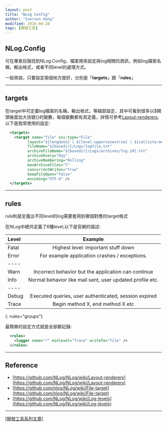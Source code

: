 ```yaml
---
layout: post
title: "NLog Config"
author: "Iverson Hong"
modified: 2016-04-28
tags: [開發工具]
---
```


## NLog.Config ##

可在專案目錄找到NLog.Config，檔案用來設定與log相關的資訊，例如log檔案名稱，輸出格式，或者不同level的處理方式。

一般來說，只要設定兩個地方就好，分別是「**targets**」跟「**rules**」

----------

## targets ##

在target中可定義log檔案的名稱，輸出格式，等細部設定，其中可看到很多以$開頭後面加大括號{}的變數，每個變數都有其定義，詳情可參考[Layout-renderers](https://github.com/NLog/NLog/wiki/Layout-renderers),以下是我常使用的設定:

~~~xml
  <targets>
    <target name="file" xsi:type="File"
          layout="${longdate} | ${level:uppercase=true} | ${callsite:methodName=true} | ${message} ${onexception:${newline}${exception:format=tostring}} ${newline}"
          fileName="${basedir}/Logs/logfile.txt"
          archiveFileName="${basedir}/Logs/archives/log.{#}.txt"
          archiveEvery="Day"
          archiveNumbering="Rolling"
          maxArchiveFiles="7"
          concurrentWrites="true"
          keepFileOpen="false"
          encoding="UTF-8" />
  </targets>
~~~

----------

## rules ##

rule則是定義出不同level的log需要套用到哪個對應的target格式

在NLog中總共定義了6種level,以下是官網的描述:

| **Level** | **Example** |
|:------|:-------:|
| Fatal | Highest level: important stuff down |
| Error | For example application crashes / exceptions. |
|----
| Warn | Incorrect behavior but the application can continue |
| Info | Normal behavior like mail sent, user updated profile etc. |
|----
| Debug| Executed queries, user authenticated, session expired |
| Trace| Begin method X, end method X etc |
{: rules="groups"}

最簡單的設定方式就是全部都記錄:

~~~xml
  <rules>
    <logger name="*" minlevel="Trace" writeTo="file" />
  </rules>
~~~

----------

## Reference ##

- [https://github.com/NLog/NLog/wiki/Layout-renderers](https://github.com/NLog/NLog/wiki/Layout-renderers)
- [https://github.com/nlog/NLog/wiki/File-target](https://github.com/nlog/NLog/wiki/File-target)
- [https://github.com/NLog/NLog/wiki/Log-levels](https://github.com/NLog/NLog/wiki/Log-levels)


----------

[[開發工具系列文章]](http://iverson127.github.io/tags/#開發工具)